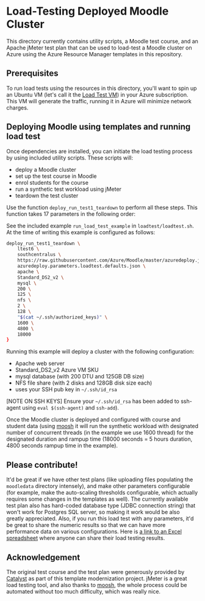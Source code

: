 # Load-Testing Deployed Moodle Cluster

This directory currently contains utility scripts, a Moodle test
course, and an Apache jMeter test plan that can be used to load-test a
Moodle cluster on Azure using the Azure Resource Manager templates in
this repository.

## Prerequisites

To run load tests using the resources in this directory, you'll want
to spin up an Ubuntu VM (let's call it the [Load Test VM](./Deploy_Load_Test_VM.md)) in your Azure subscription. This VM
will generate the traffic, running it in Azure will minimize network
charges.

## Deploying Moodle using templates and running load test

Once dependencies are installed, you can initiate the load testing
process by using included utility scripts. These scripts will:

  * deploy a Moodle cluster
  * set up the test course in Moodle
  * enrol students for the course
  * run a synthetic test workload using jMeter 
  * teardown the test cluster
  
Use the function `deploy_run_test1_teardown` to perform all these
steps. This function takes 17 parameters in the following order:

See the included example `run_load_test_example` in
`loadtest/loadtest.sh`. At the time of writing this example is
configured as follows:

``` bash
deploy_run_test1_teardown \
    ltest6 \
    southcentralus \
    https://raw.githubusercontent.com/Azure/Moodle/master/azuredeploy.json \
    azuredeploy.parameters.loadtest.defaults.json \
    apache \
    Standard_DS2_v2 \
    mysql \
    200 \
    125 \
    nfs \
    2 \
    128 \ 
    "$(cat ~/.ssh/authorized_keys)" \
    1600 \
    4800 \
    18000 
}
```

Running this example will deploy a cluster with the following configuration:

  * Apache web server
  * Standard_DS2_v2 Azure VM SKU
  * mysql database (with 200 DTU and 125GB DB size)
  * NFS file share (with 2 disks and 128GB disk size each)
  * uses your SSH pub key in `~/.ssh/id_rsa`

[NOTE ON SSH KEYS] Ensure your `~/.ssh/id_rsa` has been  added to ssh-agent using `eval $(ssh-agent)` and `ssh-add`). 

Once the Moodle cluster is deployed and configured with course and
student data (using [moosh](https://moosh-online.com/) it will run the
synthetic workload with designated number of concurrent threads (in
the example we use 1600 thread) for the designated duration and rampup
time (18000 seconds = 5 hours duration, 4800 seconds rampup time in
the example).

## Please contribute!

It'd be great if we have other test plans (like uploading files populating the
`moodledata` directory intensely), and make other parameters configurable (for
example, make the auto-scaling thresholds configurable, which actually requires
some changes in the templates as well). The currently available test plan
also has hard-coded database type (JDBC connection string) that won't work
for Postgres SQL server, so making it work would be also greatly appreciated.
Also, if you run this load test with any parameters, it'd be great to share
the numeric results so that we can have more performance data on various
configurations. Here is [a link to an Excel spreadsheet](https://1drv.ms/x/s!Aj6KpM6lFGAjgd4D6IV8_6M42q9omA)
where anyone can share their load testing results.

## Acknowledgement

The original test course and the test plan were generously provided by
[Catalyst](https://github.com/catalyst) as part of this template modernization
project. jMeter is a great load testing tool, and also thanks to [moosh](http://moosh-online.com/),
the whole process could be automated without too much difficulty, which was
really nice.
